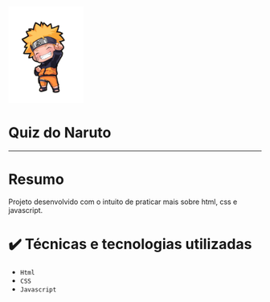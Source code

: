 <div >
  <img src="./assest/images/naruto-mini.png" style="Width:150px" >
   <h1> Quiz do Naruto </h1>
</div>
<hr>

# Resumo

Projeto desenvolvido com o intuito de praticar mais sobre html, css e javascript. 

# ✔️ Técnicas e tecnologias utilizadas

- ``Html``
- ``CSS``
- ``Javascript``
  
